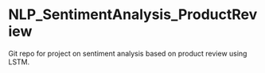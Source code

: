 # NLP_SentimentAnalysis_ProductReview
Git repo for project on sentiment analysis based on product review using LSTM.

